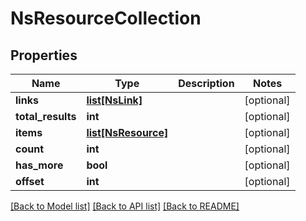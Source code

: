 # NsResourceCollection

## Properties
Name | Type | Description | Notes
------------ | ------------- | ------------- | -------------
**links** | [**list[NsLink]**](NsLink.md) |  | [optional] 
**total_results** | **int** |  | [optional] 
**items** | [**list[NsResource]**](NsResource.md) |  | [optional] 
**count** | **int** |  | [optional] 
**has_more** | **bool** |  | [optional] 
**offset** | **int** |  | [optional] 

[[Back to Model list]](../README.md#documentation-for-models) [[Back to API list]](../README.md#documentation-for-api-endpoints) [[Back to README]](../README.md)

